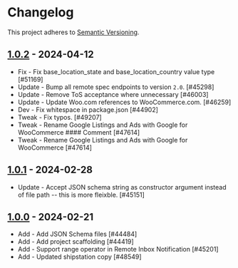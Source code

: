 # Changelog

This project adheres to [Semantic Versioning](https://semver.org/spec/v2.0.0.html).

## [1.0.2](https://packagist.org/packages/woocommerce/remote-specs-validation#1.0.2) - 2024-04-12 

* Fix - Fix base_location_state and base_location_country value type [#51169]
* Update - Bump all remote spec endpoints to version `2.0`. [#45298]
* Update - Remove ToS acceptance where unnecessary [#46003]
* Update - Update Woo.com references to WooCommerce.com. [#46259]
* Dev - Fix whitespace in package.json [#44902]
* Tweak - Fix typos. [#49207]
* Tweak - Rename Google Listings and Ads with Google for WooCommerce #### Comment <!-- If the changes in this pull request don't warrant a changelog entry, you can alternatively supply a comment here. Note that comments are only accepted with a significance of "Patch" --> [#47614]
* Tweak - Rename Google Listings and Ads with Google for WooCommerce [#47614]


## [1.0.1](https://packagist.org/packages/woocommerce/remote-specs-validation#1.0.1) - 2024-02-28 

* Update - Accept JSON schema string as constructor argument instead of file path -- this is more fleixble. [#45151]

## [1.0.0](https://packagist.org/packages/woocommerce/remote-specs-validation#1.0.0) - 2024-02-21 

* Add - Add JSON Schema files [#44484]
* Add - Add project scaffolding [#44419]
* Add - Support range operator in Remote Inbox Notification [#45201]
* Add - Updated shipstation copy [#48549]
